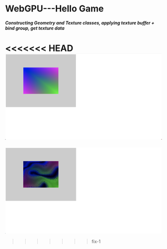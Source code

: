 # WebGPU---Hello Game

##### Constructing Geometry and Texture classes, applying texture buffer + bind group, get texture data
<<<<<<< HEAD
![](/documentation/2023-12-27-1.png)
=======
![](/documentation/2023-12-27-2.png)
>>>>>>> fix-1
